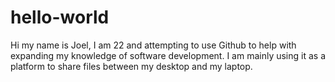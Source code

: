 # hello-world
Hi my name is Joel, I am 22 and attempting to use Github to help with expanding my knowledge of software development. I am mainly using it as a platform to share files between my desktop and my laptop.

